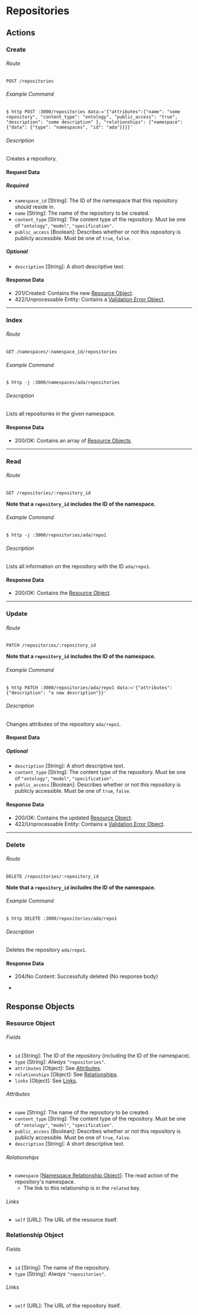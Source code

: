 # Repositories

## Actions
### Create
###### Route
    POST /repositories
###### Example Command
    $ http POST :3000/repositories data:='{"attributes":{"name": "some repository", "content_type": "ontology", "public_access": "true", "description": "some description" }, "relationships": {"namespace": {"data": {"type": "namespaces", "id": "ada"}}}}'
###### Description
Creates a repository.

#### Request Data
##### Required
* `namespace_id` [String]: The ID of the namespace that this repository should reside in.
* `name` [String]: The name of the repository to be created.
* `content_type` [String]: The content type of the repository. Must be one of `"ontology"`, `"model"`, `"specification"`.
* `public_access` [Boolean]: Describes whether or not this repository is publicly accessible. Must be one of `true`, `false`.

##### Optional
* `description` [String]: A short descriptive text.

#### Response Data
* 201/Created: Contains the new [Resource Object](#resource-object).
* 422/Unprocessable Entity: Contains a [Validation Error Object](README.md#validation-error-object).

---

### Index
###### Route
    GET /namespaces/:namespace_id/repositories
###### Example Command
    $ http -j :3000/namespaces/ada/repositories
###### Description
Lists all repositories in the given namespace.

#### Response Data
* 200/OK: Contains an array of [Resource Objects](#resource-object).

---

### Read
###### Route
    GET /repositories/:repository_id
**Note that a `repository_id` includes the ID of the namespace.**
###### Example Command
    $ http -j :3000/repositories/ada/repo1
###### Description
Lists all information on the repository with the ID `ada/repo1`.

#### Response Data
* 200/OK: Contains the [Resource Object](#resource-object).

---

### Update
###### Route
    PATCH /repositories/:repository_id
**Note that a `repository_id` includes the ID of the namespace.**
###### Example Command
    $ http PATCH :3000/repositories/ada/repo1 data:='{"attributes":{"description": "a new description"}}'
###### Description
Changes attributes of the repository `ada/repo1`.

#### Request Data
##### Optional
* `description` [String]: A short descriptive text.
* `content_type` [String]: The content type of the repository. Must be one of `"ontology"`, `"model"`, `"specification"`.
* `public_access` [Boolean]: Describes whether or not this repository is publicly accessible. Must be one of `true`, `false`.

#### Response Data
* 200/OK: Contains the updated [Resource Object](#resource-object).
* 422/Unprocessable Entity: Contains a [Validation Error Object](README.md#validation-error-object).

---

### Delete
###### Route
    DELETE /repositories/:repository_id
**Note that a `repository_id` includes the ID of the namespace.**
###### Example Command
    $ http DELETE :3000/repositories/ada/repo1
###### Description
Deletes the repository `ada/repo1`.

#### Response Data
* 204/No Content: Successfully deleted (No response body)

-

## Response Objects
### Resource Object
###### Fields
* `id` [String]: The ID of the repository (including the ID of the namespace).
* `type` [String]: *Always* `"repositories"`.
* `attributes` [Object]: See [Attributes](#attributes).
* `relationships` [Object]: See [Relationships](#relationships).
* `links` [Object]: See [Links](#links).

###### Attributes
* `name` [String]: The name of the repository to be created.
* `content_type` [String]: The content type of the repository. Must be one of `"ontology"`, `"model"`, `"specification"`.
* `public_access` [Boolean]: Describes whether or not this repository is publicly accessible. Must be one of `true`, `false`.
* `description` [String]: A short descriptive text.

###### Relationships
* `namespace` [[Namespace Relationship Object](namespaces.md#relationship-object)]: The read action of the repository's namespace.
  * The link to this relationship is in the `related` key.

###### Links
* `self` [URL]: The URL of the resource itself.

### Relationship Object
###### Fields
* `id` [String]: The name of the repository.
* `type` [String]: *Always* `"repositories"`.

###### Links
* `self` [URL]: The URL of the repository itself.
